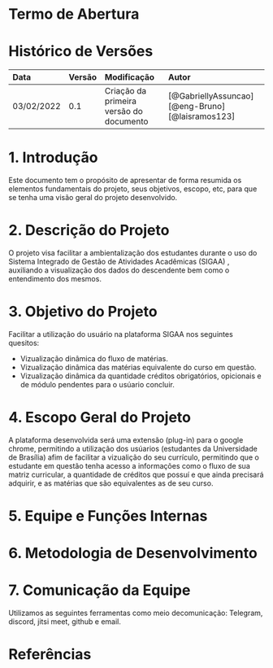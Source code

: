 # Termo de Abertura

# Histórico de Versões

| Data   | Versão | Modificação  | Autor  |
| :- | :- | :- | :- |
| 03/02/2022  | 0.1 | Criação da primeira versão do documento | [@GabriellyAssuncao] [@eng-Bruno] [@laisramos123] |


# 1. Introdução

Este documento tem o propósito de apresentar de forma resumida os elementos fundamentais do projeto, seus objetivos, escopo, etc, para que se tenha uma visão geral do projeto desenvolvido.

# 2. Descrição do Projeto

O projeto visa facilitar a ambientalização dos estudantes durante o uso do Sistema Integrado de Gestão de Atividades Acadêmicas (SIGAA) , auxiliando a visualização dos dados do descendente bem como o entendimento dos mesmos. 

# 3. Objetivo do Projeto

Facilitar a utilização do usuário na plataforma SIGAA nos seguintes quesitos:
- Vizualização dinâmica do fluxo de matérias.
- Vizualização dinâmica das matérias equivalente do curso em questão.
- Vizualização dinâmica da quantidade créditos obrigatórios, opicionais e de módulo pendentes para o usúario concluir.

# 4. Escopo Geral do Projeto

A plataforma desenvolvida será uma extensão (plug-in) para o google chrome, permitindo a utilização dos usúarios (estudantes da Universidade de Brasília) afim de facilitar a vizualição do seu currículo, permitindo que o estudante em questão tenha acesso a informações como o fluxo de sua matriz curricular, a quantidade de créditos que possuí e que ainda precisará adquirir, e as matérias que são equivalentes as de seu curso.

# 5. Equipe e Funções Internas

# 6. Metodologia de Desenvolvimento

# 7. Comunicação da Equipe

Utilizamos as seguintes ferramentas como meio decomunicação: Telegram, discord, jitsi meet, github e email.

# Referências
